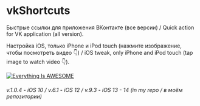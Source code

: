 # vkShortcuts
Быстрые ссылки для приложения ВКонтакте (все версии) / Quick action for VK application (all version).

Настройка iOS, только iPhone и iPod touch (нажмите изображение, чтобы посмотреть видео 👇) / iOS tweak, only iPhone and iPod touch (tap image to watch video 👇).

[![Everything Is AWESOME](https://i.imgur.com/47QC5gO.png)](https://www.youtube.com/watch?v=fmFozJeVvN0 "Everything Is AWESOME")

###### v.1.0.4 - iOS 10 / v.6.1 - iOS 12 / v.9.3 - iOS 13 - 14 (in my repo / в моём репозитории)
